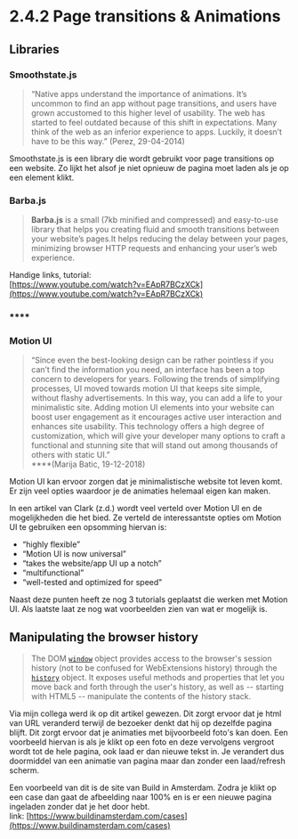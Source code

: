 # 2.4.2 Page transitions & Animations

## Libraries 

### Smoothstate.js

> “Native apps understand the importance of animations. It’s uncommon to find an app without page transitions, and users have grown accustomed to this higher level of usability. The web has started to feel outdated because of this shift in expectations. Many think of the web as an inferior experience to apps. Luckily, it doesn’t have to be this way.” \(Perez, 29-04-2014\)

Smoothstate.js is een library die wordt gebruikt voor page transitions op een website. Zo lijkt het alsof je niet opnieuw de pagina moet laden als je op een element klikt.

### 

### Barba.js

> **Barba.js** is a small \(7kb minified and compressed\) and easy-to-use library that helps you creating fluid and smooth transitions between your website’s pages.It helps reducing the delay between your pages, minimizing browser HTTP requests and enhancing your user’s web experience.

Handige links, tutorial:  
[https://www.youtube.com/watch?v=EApR7BCzXCk](https://www.youtube.com/watch?v=EApR7BCzXCk)

### \*\*\*\*

### **Motion UI**

> “Since even the best-looking design can be rather pointless if you can’t find the information you need, an interface has been a top concern to developers for years. Following the trends of simplifying processes, UI moved towards motion UI that keeps site simple, without flashy advertisements. In this way, you can add a life to your minimalistic site. Adding motion UI elements into your website can boost user engagement as it encourages active user interaction and enhances site usability. This technology offers a high degree of customization, which will give your developer many options to craft a functional and stunning site that will stand out among thousands of others with static UI.”   
> ****\(Marija Batic, 19-12-2018\)

Motion UI kan ervoor zorgen dat je minimalistische website tot leven komt. Er zijn veel opties waardoor je de animaties helemaal eigen kan maken. 

In een artikel van Clark \(z.d.\) wordt veel verteld over Motion UI en de mogelijkheden die het bied. Ze verteld de interessantste opties om Motion UI te gebruiken een opsomming hiervan is:

* “highly flexible”
* “Motion UI is now universal”
* “takes the website/app UI up a notch”
* “multifunctional”
* “well-tested and optimized for speed"

Naast deze punten heeft ze nog 3 tutorials geplaatst die werken met Motion UI. Als laatste laat ze nog wat voorbeelden zien van wat er mogelijk is. 

## Manipulating the browser history

> The DOM [`window`](https://developer.mozilla.org/en-US/docs/Web/API/Window) object provides access to the browser's session history \(not to be confused for WebExtensions history\) through the [`history`](https://developer.mozilla.org/en-US/docs/Web/API/Window/history) object. It exposes useful methods and properties that let you move back and forth through the user's history, as well as -- starting with HTML5 -- manipulate the contents of the history stack.

Via mijn collega werd ik op dit artikel gewezen. Dit zorgt ervoor dat je html van URL veranderd terwijl de bezoeker denkt dat hij op dezelfde pagina blijft. Dit zorgt ervoor dat je animaties met bijvoorbeeld foto's kan doen. Een voorbeeld hiervan is als je klikt op een foto en deze vervolgens vergroot wordt tot de hele pagina, ook laad er dan nieuwe tekst in. Je verandert dus doormiddel van een animatie van pagina maar dan zonder een laad/refresh scherm. 

Een voorbeeld van dit is de site van Build in Amsterdam. Zodra je klikt op een case dan gaat de afbeelding naar 100% en is er een nieuwe pagina ingeladen zonder dat je het door hebt.   
link: [https://www.buildinamsterdam.com/cases](https://www.buildinamsterdam.com/cases)

